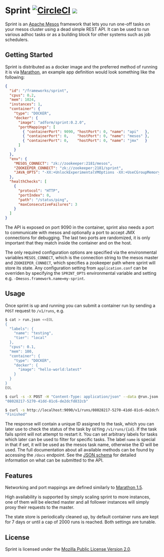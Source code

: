 # Sprint [![CircleCI](https://circleci.com/gh/adform/sprint.svg?style=svg)](https://circleci.com/gh/adform/sprint) [![](https://images.microbadger.com/badges/version/adform/sprint.svg)](https://hub.docker.com/r/adform/sprint/)

Sprint is an [Apache Mesos](https://mesos.apache.org/) framework that lets you run one-off tasks on your mesos cluster using a dead simple REST API. It can be used to run various adhoc tasks or as a building block for other systems such as job schedulers.

## Getting Started

Sprint is distributed as a docker image and the preferred method of running it is via [Marathon](https://mesosphere.github.io/marathon/), an example app definition would look something like the following:

```json
{
  "id": "/frameworks/sprint",
  "cpus": 0.2,
  "mem": 1024,
  "instances": 1,
  "container": {
    "type": "DOCKER",
    "docker": {
      "image": "adform/sprint:0.2.0",
      "portMappings": [
        { "containerPort": 9090, "hostPort": 0, "name": "api"   },
        { "containerPort": 0,    "hostPort": 0, "name": "mesos" },
        { "containerPort": 0,    "hostPort": 0, "name": "jmx"   }
      ]
    }
  },
  "env": {
    "MESOS_CONNECT": "zk://zookeeper:2181/mesos",
    "ZOOKEEPER_CONNECT": "zk://zookeeper:2181/sprint",
    "JAVA_OPTS": "-XX:+UnlockExperimentalVMOptions -XX:+UseCGroupMemoryLimitForHeap -XX:MaxRAMFraction=1"
  },
  "healthChecks": [
    {
      "protocol": "HTTP",
      "portIndex": 0,
      "path": "/status/ping",
      "maxConsecutiveFailures": 3
    }
  ]
}
```

The API is exposed on port 9090 in the container, sprint also needs a port to communicate with mesos and optionally a port to accept JMX connections for debugging. The last two ports are randomized, it is only important that they match inside the container and on the host.

The only required configuration options are specified via the environmental variables `MESOS_CONNECT`, which is the connection string to the mesos master and `ZOOKEEPER_CONNECT`, which specifies a zookeeper path where sprint will store its state. Any configuration setting from `application.conf` can be overriden by specifying the `SPRINT_OPTS` environmental variable and setting e.g. `-Dmesos.framework.name=my-sprint`.

## Usage

Once sprint is up and running you can submit a container run by sending a `POST` request to `/v1/runs`, e.g.

```bash
$ cat > run.json <<EOL
{
  "labels": {
    "name": "testing",
    "tier": "local"
  },
  "cpus": 0.1,
  "mem": 100,
  "container": {
    "type": "DOCKER",
    "docker": {
      "image": "hello-world:latest"
    }
  }
}
EOL

$ curl -s -X POST -H "Content-Type: application/json" --data @run.json http://localhost:9090/v1/runs | jq .id
"08028217-5270-41dd-81c6-de2dcfd832cb"

$ curl -s http://localhost:9090/v1/runs/08028217-5270-41dd-81c6-de2dcfd832cb | jq .state
"Finished"
```

The response will contain a unique ID assigned to the task, which you can later use to check the status of the task by `GET`ing `/v1/runs/{id}`. If the task fails sprint will not attempt to restart it. You can set arbitrary labels for tasks which later can be used to filter for specific tasks. The label `name` is special in that if set, it will be used as the mesos task name, otherwise the ID will be used. The full documentation about all available methods can be found by accessing the `/docs` endpoint.
See the [JSON schema](src/main/raml/schemas/ContainerRunDefinition.json) for detailed information on what can be submitted to the API.

## Features

Networking and port mappings are defined similarly to [Marathon 1.5](https://mesosphere.github.io/marathon/docs/networking.html).

High availability is supported by simply scaling sprint to more instances, one of them will be elected master and all follower instances will simply proxy their requests to the master.

The state store is periodically cleaned up, by default container runs are kept for 7 days or until a cap of 2000 runs is reached. Both settings are tunable.

## License

Sprint is licensed under the [Mozilla Public License Version 2.0](https://www.mozilla.org/en-US/MPL/2.0/).
